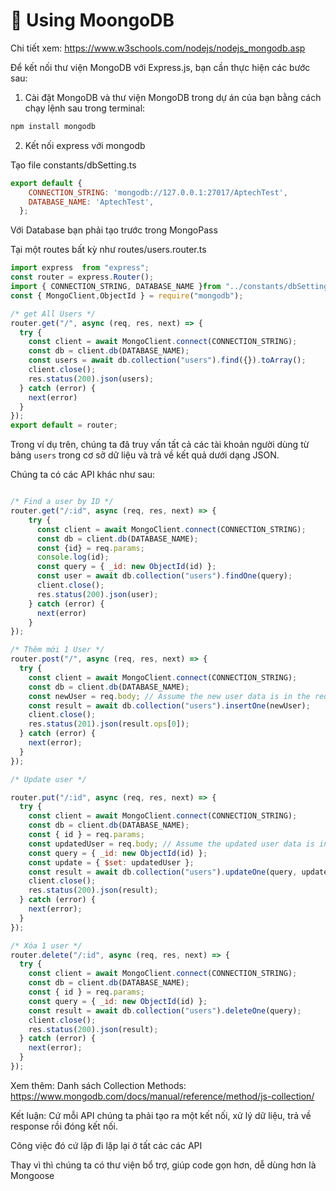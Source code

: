 
# 💛 Using MoongoDB

Chi tiết xem: <https://www.w3schools.com/nodejs/nodejs_mongodb.asp>

Để kết nối thư viện MongoDB với Express.js, bạn cần thực hiện các bước sau:

1. Cài đặt MongoDB và thư viện MongoDB trong dự án của bạn bằng cách chạy lệnh sau trong terminal:

```bash
npm install mongodb
```
2. Kết nối express với mongodb

Tạo file constants/dbSetting.ts

```js
export default {
    CONNECTION_STRING: 'mongodb://127.0.0.1:27017/AptechTest',
    DATABASE_NAME: 'AptechTest',
  };
```

Với Database bạn phải tạo trước trong MongoPass

Tại một routes bất kỳ như routes/users.router.ts

```js
import express  from "express";
const router = express.Router();
import { CONNECTION_STRING, DATABASE_NAME }from "../constants/dbSettings";
const { MongoClient,ObjectId } = require("mongodb");

/* get All Users */
router.get("/", async (req, res, next) => {
  try {
    const client = await MongoClient.connect(CONNECTION_STRING);
    const db = client.db(DATABASE_NAME);
    const users = await db.collection("users").find({}).toArray();
    client.close();
    res.status(200).json(users);
  } catch (error) {
    next(error)
  }
});
export default = router;
```

Trong ví dụ trên, chúng ta đã truy vấn tất cả các tài khoản người dùng từ bảng `users` trong cơ sở dữ liệu và trả về kết quả dưới dạng JSON.

Chúng ta có các API khác như sau:

```js

/* Find a user by ID */
router.get("/:id", async (req, res, next) => {
    try {
      const client = await MongoClient.connect(CONNECTION_STRING);
      const db = client.db(DATABASE_NAME);
      const {id} = req.params;
      console.log(id);
      const query = { _id: new ObjectId(id) };
      const user = await db.collection("users").findOne(query);
      client.close();
      res.status(200).json(user);
    } catch (error) {
      next(error)
    }
});

/* Thêm mới 1 User */
router.post("/", async (req, res, next) => {
  try {
    const client = await MongoClient.connect(CONNECTION_STRING);
    const db = client.db(DATABASE_NAME);
    const newUser = req.body; // Assume the new user data is in the request body
    const result = await db.collection("users").insertOne(newUser);
    client.close();
    res.status(201).json(result.ops[0]);
  } catch (error) {
    next(error);
  }
});

/* Update user */

router.put("/:id", async (req, res, next) => {
  try {
    const client = await MongoClient.connect(CONNECTION_STRING);
    const db = client.db(DATABASE_NAME);
    const { id } = req.params;
    const updatedUser = req.body; // Assume the updated user data is in the request body
    const query = { _id: new ObjectId(id) };
    const update = { $set: updatedUser };
    const result = await db.collection("users").updateOne(query, update);
    client.close();
    res.status(200).json(result);
  } catch (error) {
    next(error);
  }
});

/* Xóa 1 user */
router.delete("/:id", async (req, res, next) => {
  try {
    const client = await MongoClient.connect(CONNECTION_STRING);
    const db = client.db(DATABASE_NAME);
    const { id } = req.params;
    const query = { _id: new ObjectId(id) };
    const result = await db.collection("users").deleteOne(query);
    client.close();
    res.status(200).json(result);
  } catch (error) {
    next(error);
  }
});
```

Xem thêm: Danh sách Collection Methods:  <https://www.mongodb.com/docs/manual/reference/method/js-collection/>

Kết luận: Cứ mỗi API chúng ta phải tạo ra một kết nối, xử lý dữ liệu, trả về response rồi đóng kết nối.

Công việc đó cứ lặp đi lặp lại ở tất các các API

Thay vì thì chúng ta có thư viện bổ trợ, giúp code gọn hơn, dễ dùng hơn là Mongoose

